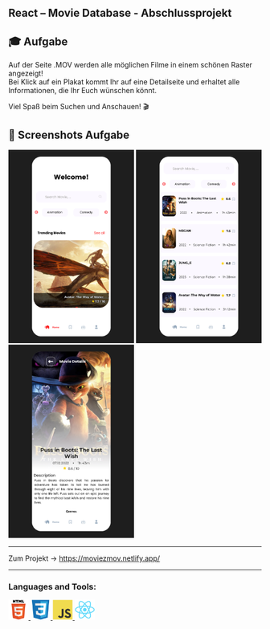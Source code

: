 ## React – Movie Database - Abschlussprojekt

## 🎓 Aufgabe

Auf der Seite .MOV werden alle möglichen Filme in einem schönen Raster angezeigt!
<br>
Bei Klick auf ein Plakat kommt Ihr auf eine Detailseite und erhaltet alle Informationen, die Ihr Euch wünschen könnt.

Viel Spaß beim Suchen und Anschauen! 🎬

## 📸 Screenshots Aufgabe

<img src="public/img/screen.png" alt="App Screenshot" width="250"/>
<img src="public/img/screen2.png" alt="App Screenshot" width="250"/>
<img src="public/img/screen3.png" alt="App Screenshot" width="250"/>

<hr>

Zum Projekt -> https://moviezmov.netlify.app/

<hr>

<p align="left">
</p>

<h3 align="left">Languages and Tools:</h3>
<p align="left"> <a href="https://www.w3schools.com/html/" target="_blank" rel="noreferrer"> <img src="https://raw.githubusercontent.com/devicons/devicon/master/icons/html5/html5-original-wordmark.svg" alt="html5" width="40" height="40"/> </a>
<a href="https://www.w3schools.io/css" target="_blank" rel="noreferrer"> <img src="https://raw.githubusercontent.com/izumin5210/emojipack-for-devicon/master/png/css3.png" alt="tailwind" width="40" height="40"/> </a> 
<a href="https://www.w3schools.com/js/" target="_blank" rel="noreferrer"> <img src="https://raw.githubusercontent.com/devicons/devicon/master/icons/javascript/javascript-original.svg" alt="css3" width="40" height="40"/> </a> 
<a href="https://www.w3schools.com/react/" target="_blank" rel="noreferrer"> <img src="https://raw.githubusercontent.com/izumin5210/emojipack-for-devicon/master/png/react.png" alt="react" width="40" height="40"/> </a></p>
